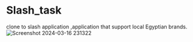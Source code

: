 # Slash_task
clone to slash application ,application that support local Egyptian brands.
![Screenshot 2024-03-16 231322](https://github.com/Duaawagdy/Slash_task/assets/120585674/54d123fa-0c93-4fd5-8ad4-44b68f6adf6b)
